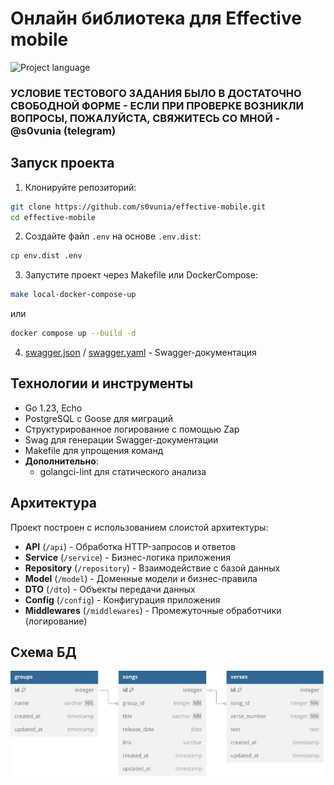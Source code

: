 # Онлайн библиотека для Effective mobile 
![Project language][badge_language]

### УСЛОВИЕ ТЕСТОВОГО ЗАДАНИЯ БЫЛО В ДОСТАТОЧНО СВОБОДНОЙ ФОРМЕ - ЕСЛИ ПРИ ПРОВЕРКЕ ВОЗНИКЛИ ВОПРОСЫ, ПОЖАЛУЙСТА, СВЯЖИТЕСЬ СО МНОЙ - @s0vunia (telegram)

## Запуск проекта
1. Клонируйте репозиторий:
```bash
git clone https://github.com/s0vunia/effective-mobile.git
cd effective-mobile
```

2. Создайте файл `.env` на основе `.env.dist`:
```bash
cp env.dist .env
```

3. Запустите проект через Makefile или DockerCompose:
```bash
make local-docker-compose-up
```
или
```bash
docker compose up --build -d
```

4. [swagger.json](./api/swagger/swagger.json) / [swagger.yaml](./api/swagger/swagger.yaml) - Swagger-документация

## Технологии и инструменты
- Go 1.23, Echo
- PostgreSQL с Goose для миграций
- Структурированное логирование с помощью Zap
- Swag для генерации Swagger-документации
- Makefile для упрощения команд
- **Дополнительно**:
   - golangci-lint для статического анализа

## Архитектура
Проект построен с использованием слоистой архитектуры:

- **API** (`/api`) - Обработка HTTP-запросов и ответов
- **Service** (`/service`) - Бизнес-логика приложения
- **Repository** (`/repository`) - Взаимодействие с базой данных
- **Model** (`/model`) - Доменные модели и бизнес-правила
- **DTO** (`/dto`) - Объекты передачи данных
- **Config** (`/config`) - Конфигурация приложения
- **Middlewares** (`/middlewares`) - Промежуточные обработчики (логирование)

## Схема БД
![db-schema.png](./docs/database-schema.svg)

[badge_language]:https://img.shields.io/badge/language-go_1.23-blue.svg?longCache=true